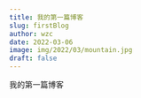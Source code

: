 ```yaml
---
title: 我的第一篇博客
slug: firstBlog
author: wzc
date: 2022-03-06
image: img/2022/03/mountain.jpg
draft: false
---
```


我的第一篇博客
